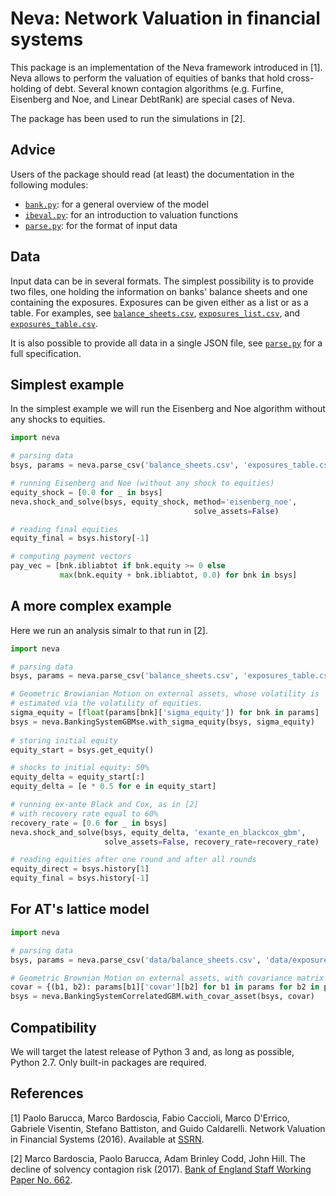 # Neva: Network Valuation in financial systems
This package is an implementation of the Neva framework introduced in [1]. 
Neva allows to perform the valuation of equities of banks that hold 
cross-holding of debt. Several known contagion algorithms (e.g. Furfine, 
Eisenberg and Noe, and Linear DebtRank) are special cases of Neva. 

The package has been used to run the simulations in [2].

## Advice
Users of the package should read (at least) the documentation in the following 
modules:
- [`bank.py`](neva/bank.py): for a general overview of the model
- [`ibeval.py`](neva/ibeval.py): for an introduction to valuation functions
- [`parse.py`](neva/parse.py): for the format of input data

## Data
Input data can be in several formats. The simplest possibility is to provide 
two files, one holding the information on banks' balance sheets and one 
containing the exposures. Exposures can be given either as a list or as a 
table. For examples, see [`balance_sheets.csv`](data/balance_sheets.csv), 
[`exposures_list.csv`](data/exposures_list.csv), and 
[`exposures_table.csv`](data/exposures_table.csv).

It is also possible to provide all data in a single JSON file, see 
[`parse.py`](neva/parse.py) for a full specification.

## Simplest example
In the simplest example we will run the Eisenberg and Noe algorithm without 
any shocks to equities.

```python
import neva

# parsing data
bsys, params = neva.parse_csv('balance_sheets.csv', 'exposures_table.csv')

# running Eisenberg and Noe (without any shock to equities)
equity_shock = [0.0 for _ in bsys]
neva.shock_and_solve(bsys, equity_shock, method='eisenberg_noe',
                                         solve_assets=False)

# reading final equities
equity_final = bsys.history[-1]

# computing payment vectors
pay_vec = [bnk.ibliabtot if bnk.equity >= 0 else
           max(bnk.equity + bnk.ibliabtot, 0.0) for bnk in bsys]
```

## A more complex example
Here we run an analysis simalr to that run in [2].

```python
import neva

# parsing data
bsys, params = neva.parse_csv('balance_sheets.csv', 'exposures_table.csv')

# Geometric Browianian Motion on external assets, whose volatility is
# estimated via the volatility of equities.
sigma_equity = [float(params[bnk]['sigma_equity']) for bnk in params]
bsys = neva.BankingSystemGBMse.with_sigma_equity(bsys, sigma_equity)
    
# storing initial equity
equity_start = bsys.get_equity()

# shocks to initial equity: 50%
equity_delta = equity_start[:]
equity_delta = [e * 0.5 for e in equity_start]

# running ex-ante Black and Cox, as in [2] 
# with recovery rate equal to 60%
recovery_rate = [0.6 for _ in bsys] 
neva.shock_and_solve(bsys, equity_delta, 'exante_en_blackcox_gbm', 
                     solve_assets=False, recovery_rate=recovery_rate)

# reading equities after one round and after all rounds   
equity_direct = bsys.history[1]
equity_final = bsys.history[-1]
```

## For AT's lattice model
```python
import neva

# parsing data
bsys, params = neva.parse_csv('data/balance_sheets.csv', 'data/exposures_table.csv', 'data/covar_list.csv')

# Geometric Brownian Motion on external assets, with covariance matrix supplied.
covar = {(b1, b2): params[b1]['covar'][b2] for b1 in params for b2 in params[b1]['covar']}
bsys = neva.BankingSystemCorrelatedGBM.with_covar_asset(bsys, covar)
```

## Compatibility
We will target the latest release of Python 3 and, as long as possible, 
Python 2.7. Only built-in packages are required.

## References
[1] Paolo Barucca, Marco Bardoscia, Fabio Caccioli, Marco D'Errico, Gabriele 
    Visentin, Stefano Battiston, and Guido Caldarelli. Network Valuation in 
    Financial Systems (2016). Available at 
    [SSRN](https://ssrn.com/abstract=2795583).

[2] Marco Bardoscia, Paolo Barucca, Adam Brinley Codd, John Hill. The decline 
    of solvency contagion risk (2017). 
    [Bank of England Staff Working Paper No. 662](http://www.bankofengland.co.uk/research/Pages/workingpapers/2017/swp662.aspx).
